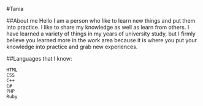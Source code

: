 #Tania

##About me
Hello I am a person who like to learn new things and put them into practice. I like to share my knowledge as well as learn from others. I have learned a variety of things in my years of university study, but I firmly believe you learned more in the work area because it is where you put your knowledge into practice and grab new experiences.

##Languages that I know:

    HTML
    CSS
    C++
    C#
    PHP
    Ruby